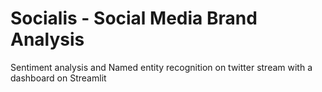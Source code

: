 # Socialis - Social Media Brand Analysis
Sentiment analysis and Named entity recognition on twitter stream with a dashboard on Streamlit